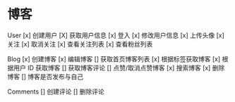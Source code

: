 # 博客

User
[x] 创建用户
[X] 获取用户信息
[x] 登入
[x] 修改用户信息
[x] 上传头像
[x] 关注
[x] 取消关注
[x] 查看关注列表
[x] 查看粉丝列表

Blog
[x] 创建博客
[x] 编辑博客
[] 获取首页博客列表
[x] 根据标签获取博客
[x] 根据用户 ID 获取博客
[] 获取博客评论
[] 点赞/取消点赞博客
[x] 搜索博客
[x] 删除博客
[] 博客是否发布与自己

Comments
[] 创建评论
[] 删除评论
